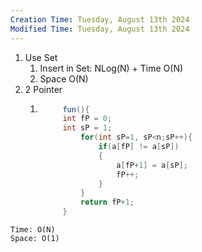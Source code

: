 ```yaml
---
Creation Time: Tuesday, August 13th 2024
Modified Time: Tuesday, August 13th 2024
---
```

1. Use Set
	1. Insert in Set: NLog(N) + Time O(N)
	2. Space O(N)
2. 2 Pointer
	1. ``` java
			fun(){
			int fP = 0;
			int sP = 1;
				for(int sP=1, sP<n;sP++){
					if(a[fP] != a[sP])
					{
						a[fP+1] = a[sP];
						fP++;
					}	
				}
				return fP+1;
			}
```
Time: O(N)
Space: O(1)